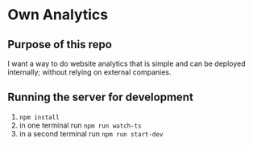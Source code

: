 # Own Analytics

## Purpose of this repo
I want a way to do website analytics that is simple and can be deployed internally; without relying on external companies.

## Running the server for development
1. `npm install`
2. in one terminal run `npm run watch-ts`
2. in a second terminal run `npm run start-dev`

